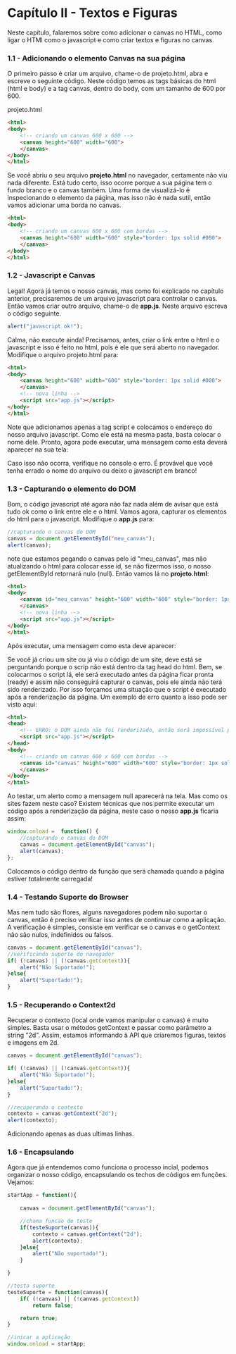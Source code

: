 # Capítulo II - Textos e Figuras

Neste capítulo, falaremos sobre como adicionar o canvas no HTML, como ligar o HTMl como o javascript e como criar textos e figuras no canvas. 
 

### 1.1 - Adicionando o elemento Canvas na sua página

O primeiro passo é criar um arquivo, chame-o de projeto.html, abra e escreve o seguinte código. Neste código temos as tags básicas do html (html e body) e a tag canvas, dentro do body, com um tamanho de 600 por 600.

projeto.html

```html
<html>
<body>
	<!-- criando um canvas 600 x 600 -->
	<canvas height="600" width="600">
	</canvas>
</body>
</html>
```

Se você abriu o seu arquivo **projeto.html** no navegador, certamente não viu nada diferente. Está tudo certo, isso ocorre porque a sua página tem o fundo branco e o canvas também. Uma forma de visualizá-lo é inspecionando o elemento da página, mas isso não é nada sutil, então vamos adicionar uma borda no canvas.

```html
<html>
<body>
	<!-- criando um canvas 600 x 600 com bordas -->
	<canvas height="600" width="600" style="border: 1px solid #000">
	</canvas>
</body>
</html>
```

### 1.2 - Javascript e Canvas

Legal! Agora já temos o nosso canvas, mas como foi explicado no capítulo anterior, precisaremos de um arquivo javascript para controlar o canvas. Então vamos criar outro arquivo, chame-o de **app.js**. Neste arquivo escreva o código seguinte.

```javascript
alert("javascript ok!");
```

Calma, não execute ainda! Precisamos, antes, criar o link entre o html e o javascript e isso é feito no html, pois é ele que será aberto no navegador. Modifique o arquivo projeto.html para:

```html
<html>
<body>
	<canvas height="600" width="600" style="border: 1px solid #000">
	</canvas>
	<!-- nova linha -->
	<script src="app.js"></script>
</body>
</html>
```

Note que adicionamos apenas a tag script e colocamos o endereço do nosso arquivo javascript. Como ele está na mesma pasta, basta colocar o nome dele. Pronto, agora pode executar, uma mensagem como esta deverá aparecer na sua tela:


Caso isso não ocorra, verifique no console o erro. É provável que você tenha errado o nome do arquivo ou deixo o javascript em branco!

### 1.3 - Capturando o elemento do DOM

Bom, o código javascript até agora não faz nada além de avisar que está tudo ok como o link entre ele e o html. Vamos agora, capturar os elementos do html para o javascript. Modifique o **app.js** para:

```javascript
//capturando o canvas do DOM
canvas = document.getElementById("meu_canvas");
alert(canvas);
```

note que estamos pegando o canvas pelo id "meu_canvas", mas não atualizando o html para colocar esse id, se não fizermos isso, o nosso getElementById retornará nulo (null). Então vamos lá no **projeto.html**:

```html
<html>
<body>
	<canvas id="meu_canvas" height="600" width="600" style="border: 1px solid #000">
	</canvas>
	<!-- nova linha -->
	<script src="app.js"></script>
</body>
</html>
```

Após executar, uma mensagem como esta deve aparecer:



Se você já criou um site ou já viu o código de um site, deve está se perguntando porque o scrip não está dentro da tag head do html. Bem, se colocarmos o script lá, ele será executado antes da página ficar pronta (ready) e assim não conseguirá capturar o canvas, pois ele ainda não terá sido renderizado. Por isso forçamos uma situação que o script é executado após a renderização da página. Um exemplo de erro quanto a isso pode ser visto aqui:

```html
<html>
<head>
	<!-- ERRO: o DOM ainda não foi renderizado, então será impossível pegar o canvas-->
	<script src="app.js"></script>
</head>
<body>
	<!-- criando um canvas 600 x 600 com bordas -->
	<canvas id="canvas" height="600" width="600" style="border: 1px solid #000">
	</canvas>
</body>
</html>
```
Ao testar, um alerto como a mensagem null aparecerá na tela. Mas como os sites fazem neste caso? Existem técnicas que nos permite executar um código após a renderização da página, neste caso o nosso **app.js** ficaria assim:

```javascript
window.onload =  function() { 
	//capturando o canvas do DOM
	canvas = document.getElementById("canvas");
	alert(canvas);
};
```
Colocamos o código dentro da função que será chamada quando a página estiver totalmente carregada! 

### 1.4 - Testando Suporte do Browser

Mas nem tudo são flores, alguns navegadores podem não suportar o canvas, então é preciso verificar isso antes de continuar como a aplicação. A verificação é simples, consiste em verificar se o canvas e o getContext não são nulos, indefinidos ou falsos.

```javascript
canvas = document.getElementById("canvas");
//verificando suporte do navegador
if( (!canvas) || (!canvas.getContext)){
	alert("Não Suportado!");
}else{
	alert("Suportado!");
}
```

### 1.5 - Recuperando o Context2d

Recuperar o contexto (local onde vamos manipular o canvas) é muito simples. Basta usar o métodos getContext e passar como parâmetro a string "2d". Assim, estamos informando à API que criaremos figuras, textos e imagens em 2d. 

```javascript
canvas = document.getElementById("canvas");

if( (!canvas) || (!canvas.getContext)){
	alert("Não Suportado!");
}else{
	alert("Suportado!");
}

//recuperando o contexto
contexto = canvas.getContext("2d");
alert(contexto);
```

Adicionando apenas as duas ultimas linhas.

### 1.6 - Encapsulando

Agora que já entendemos como funciona o processo incial, podemos organizar o nosso código, encapsulando os techos de códigos em funções. Vejamos:

```javascript
startApp = function(){
	
	canvas = document.getElementById("canvas");

	//chama funcao de teste
	if(testeSuporte(canvas)){
		contexto = canvas.getContext("2d");
		alert(contexto);
	}else{
		alert("Não suportado!");
	}

}

//testa suporte
testeSuporte = function(canvas){
	if( (!canvas) || (!canvas.getContext))
		return false;

	return true;	
}

//inicar a aplicação
window.onload = startApp;
```